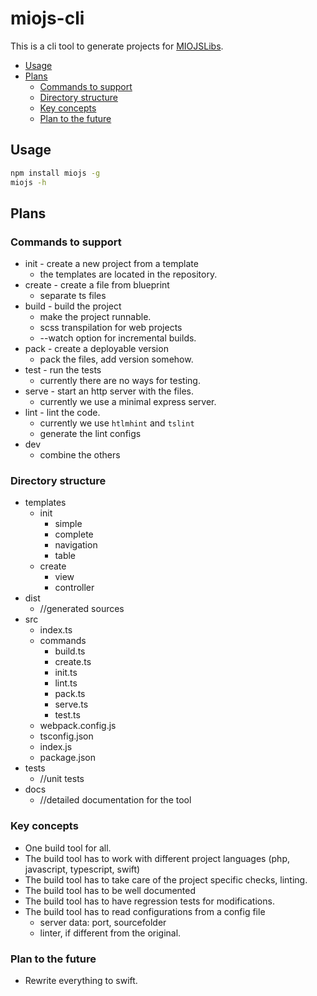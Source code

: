 # miojs-cli

This is a cli tool to generate projects for [MIOJSLibs](https://github.com/miolabs/MIOJSLibs).

* [Usage](#usage)
* [Plans](#plans)
  * [Commands to support](#commands-to-support)
  * [Directory structure](#directory-structure)
  * [Key concepts](#key-concepts)
  * [Plan to the future](#plan-to-the-future)

## Usage

```bash
npm install miojs -g
miojs -h
```

## Plans

### Commands to support

* init - create a new project from a template
  * the templates are located in the repository.
* create - create a file from blueprint
  * separate ts files
* build - build the project
  * make the project runnable.
  * scss transpilation for web projects
  * --watch option for incremental builds.
* pack - create a deployable version
  * pack the files, add version somehow.
* test - run the tests
  * currently there are no ways for testing.
* serve - start an http server with the files.
  * currently we use a minimal express server.
* lint - lint the code.
  * currently we use `htlmhint` and `tslint`
  * generate the lint configs
* dev
  * combine the others

### Directory structure

* templates
  * init
    * simple
    * complete
    * navigation
    * table
  * create
    * view
    * controller
* dist
  * //generated sources
* src
  * index.ts
  * commands
    * build.ts
    * create.ts
    * init.ts
    * lint.ts
    * pack.ts
    * serve.ts
    * test.ts
  * webpack.config.js
  * tsconfig.json
  * index.js
  * package.json
* tests
  * //unit tests
* docs
  * //detailed documentation for the tool

### Key concepts

* One build tool for all.
* The build tool has to work with different project languages (php, javascript, typescript, swift)
* The build tool has to take care of the project specific checks, linting.
* The build tool has to be well documented
* The build tool has to have regression tests for modifications.
* The build tool has to read configurations from a config file
  * server data: port, sourcefolder
  * linter, if different from the original.

### Plan to the future

* Rewrite everything to swift.
